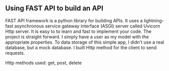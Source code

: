 Using FAST API to build an API
-------------------------------

FAST API framework is a python library for building APIs. It uses a lightning-fast asynchronous service gateway interface (ASGI) server called Uvicorn Http server. It is easy to to learn and fast to implement your code.
The project is straight forward. I simply have a user as my model with the appropriate properties. To data storage of this simple app, I didn't use a real database, but a mock  database. I built Http method for the client to send requests. 

Http methods used: get, post, delete
